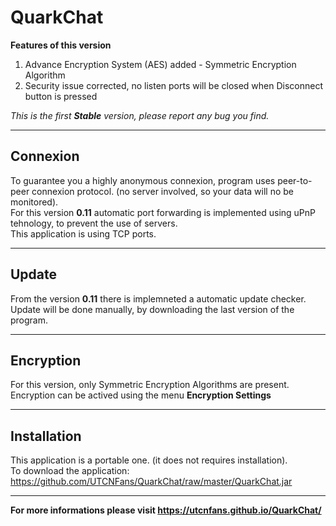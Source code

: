 # QuarkChat
**Features of this version**

1. Advance Encryption System (AES) added - Symmetric Encryption Algorithm
2. Security issue corrected, no listen ports will be closed when Disconnect button is pressed

*This is the first __Stable__ version, please report any bug you find.*

---

## Connexion

To guarantee you a highly anonymous connexion, program uses peer-to-peer connexion protocol. (no server involved, so your data will no be monitored).\
For this version **0.11** automatic port forwarding is implemented using uPnP tehnology, to prevent the use of servers.\
This application is using TCP ports.

---

## Update

From the version **0.11** there is implemneted a automatic update checker. Update will be done manually, by downloading the last version of the program.

---

## Encryption

For this version, only Symmetric Encryption Algorithms are present.\
Encryption can be actived using the menu **Encryption Settings**

---

## Installation

This application is a portable one. (it does not requires installation).\
To download the application: https://github.com/UTCNFans/QuarkChat/raw/master/QuarkChat.jar

---

**For more informations please visit https://utcnfans.github.io/QuarkChat/**
